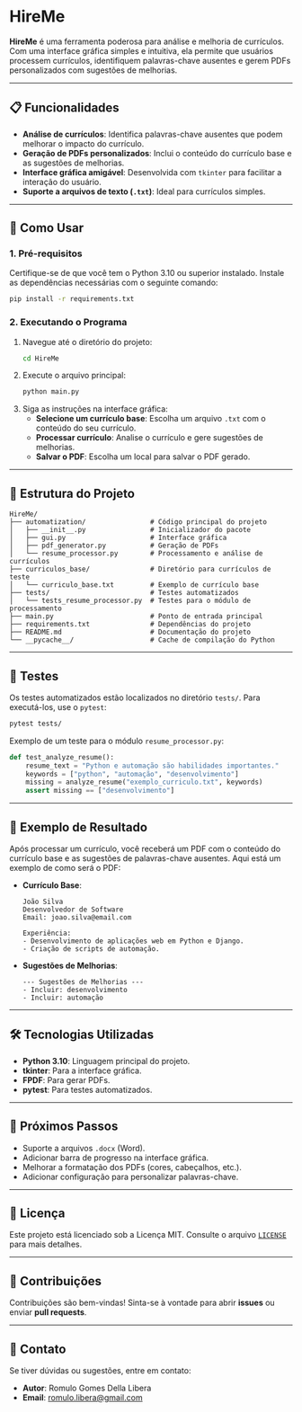 # HireMe

**HireMe** é uma ferramenta poderosa para análise e melhoria de currículos. Com uma interface gráfica simples e intuitiva, ela permite que usuários processem currículos, identifiquem palavras-chave ausentes e gerem PDFs personalizados com sugestões de melhorias.

---

## 📋 Funcionalidades

- **Análise de currículos**: Identifica palavras-chave ausentes que podem melhorar o impacto do currículo.
- **Geração de PDFs personalizados**: Inclui o conteúdo do currículo base e as sugestões de melhorias.
- **Interface gráfica amigável**: Desenvolvida com `tkinter` para facilitar a interação do usuário.
- **Suporte a arquivos de texto (`.txt`)**: Ideal para currículos simples.

---

## 🚀 Como Usar

### 1. Pré-requisitos
Certifique-se de que você tem o Python 3.10 ou superior instalado. Instale as dependências necessárias com o seguinte comando:
```bash
pip install -r requirements.txt
```

### 2. Executando o Programa
1. Navegue até o diretório do projeto:
   ```bash
   cd HireMe
   ```
2. Execute o arquivo principal:
   ```bash
   python main.py
   ```
3. Siga as instruções na interface gráfica:
   - **Selecione um currículo base**: Escolha um arquivo `.txt` com o conteúdo do seu currículo.
   - **Processar currículo**: Analise o currículo e gere sugestões de melhorias.
   - **Salvar o PDF**: Escolha um local para salvar o PDF gerado.

---

## 📂 Estrutura do Projeto

```plaintext
HireMe/
├── automatization/                # Código principal do projeto
│   ├── __init__.py                # Inicializador do pacote
│   ├── gui.py                     # Interface gráfica
│   ├── pdf_generator.py           # Geração de PDFs
│   └── resume_processor.py        # Processamento e análise de currículos
├── curriculos_base/               # Diretório para currículos de teste
│   └── curriculo_base.txt         # Exemplo de currículo base
├── tests/                         # Testes automatizados
│   └── tests_resume_processor.py  # Testes para o módulo de processamento
├── main.py                        # Ponto de entrada principal
├── requirements.txt               # Dependências do projeto
├── README.md                      # Documentação do projeto
└── __pycache__/                   # Cache de compilação do Python
```

---

## 🧪 Testes

Os testes automatizados estão localizados no diretório `tests/`. Para executá-los, use o `pytest`:
```bash
pytest tests/
```

Exemplo de um teste para o módulo `resume_processor.py`:
```python
def test_analyze_resume():
    resume_text = "Python e automação são habilidades importantes."
    keywords = ["python", "automação", "desenvolvimento"]
    missing = analyze_resume("exemplo_curriculo.txt", keywords)
    assert missing == ["desenvolvimento"]
```

---

## 🎨 Exemplo de Resultado

Após processar um currículo, você receberá um PDF com o conteúdo do currículo base e as sugestões de palavras-chave ausentes. Aqui está um exemplo de como será o PDF:

- **Currículo Base**:
  ```
  João Silva
  Desenvolvedor de Software
  Email: joao.silva@email.com

  Experiência:
  - Desenvolvimento de aplicações web em Python e Django.
  - Criação de scripts de automação.
  ```

- **Sugestões de Melhorias**:
  ```
  --- Sugestões de Melhorias ---
  - Incluir: desenvolvimento
  - Incluir: automação
  ```

---

## 🛠️ Tecnologias Utilizadas

- **Python 3.10**: Linguagem principal do projeto.
- **tkinter**: Para a interface gráfica.
- **FPDF**: Para gerar PDFs.
- **pytest**: Para testes automatizados.

---

## 📌 Próximos Passos

- Suporte a arquivos `.docx` (Word).
- Adicionar barra de progresso na interface gráfica.
- Melhorar a formatação dos PDFs (cores, cabeçalhos, etc.).
- Adicionar configuração para personalizar palavras-chave.

---

## 📜 Licença

Este projeto está licenciado sob a Licença MIT. Consulte o arquivo [`LICENSE`](LICENSE) para mais detalhes.

---

## 🤝 Contribuições

Contribuições são bem-vindas! Sinta-se à vontade para abrir **issues** ou enviar **pull requests**.

---

## 📧 Contato

Se tiver dúvidas ou sugestões, entre em contato:
- **Autor**: Romulo Gomes Della Libera
- **Email**: romulo.libera@gmail.com